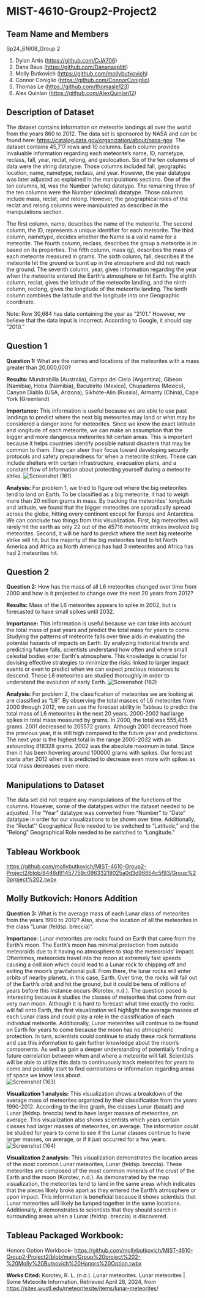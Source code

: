 # MIST-4610-Group2-Project2

## Team Name and Members
Sp24_61608_Group 2

1. Dylan Artis (https://github.com/DJA706)
2. Dana Baus (https://github.com/Dananasplitt)
3. Molly Butkovich (https://github.com/mollybutkovich)
4. Connor Coniglio (https://github.com/ConnorConiglio)
5. Thomas Le (https://github.com/thomasle123)
6. Alex Quinlan (https://github.com/AlexQuinlan12)

## Description of Dataset
The dataset contains information on meteorite landings all over the world from the years 860 to 2012. The data set is sponsored by NASA and can be found here: https://catalog.data.gov/organization/about/nasa-gov.  The dataset contains 45,717 rows and 10 columns. Each column provides invaluable information regarding each meteorite’s name, ID,  nametype, reclass, fall, year, reclat, relong, and geolocation. Six of the ten columns of data were the string datatype. Those columns included fall, geographic location, name, nametype, reclass, and year. However, the year datatype was later adjusted as explained in the manipulations sections. One of the ten columns, Id,  was the Number (whole) datatype. The remaining three of the ten columns were the Number (decimal) datatype. Those columns include mass, reclat, and relong. However, the geographical roles of the reclat and relong columns were manipulated as described in the manipulations section. 

The first column, name, describes the name of the meteorite. The second column, the ID, represents a unique identifier for each meteorite. The third column, nametype, decides whether the Name is a valid name for a meteorite. The fourth column, reclass, describes the group a meteorite is in based on its properties. The fifth column, mass (g), describes the mass of each meteorite measured in grams. The sixth column, fall, describes if the meteorite hit the ground or burnt up in the atmosphere and did not reach the ground. The seventh column, year, gives information regarding the year when the meteorite entered the Earth's atmosphere or hit Earth. The eighth column, reclat, gives the latitude of the meteorite landing, and the ninth column, reclong, gives the longitude of the meteorite landing. The tenth column combines the latitude and the longitude into one Geographic coordinate. 

Note: Row 30,684 has data containing the year as “2101.” However, we believe that the data input is incorrect. According to Google, it should say “2010.” 

## Question 1

**Question 1:** What are the names and locations of the meteorites with a mass greater than 20,000,000? 

  **Results:** Mundrabilla (Australia), Campo del Cielo (Argentina), Gibeon (Namibia), Hoba (Namibia), Bacubirito (Mexico), Chupaderos (Mexico), Canyon Diablo (USA, Arizona), Sikhote-Alin (Russia), Armanty (China), Cape York (Greenland)

  **Importance:** This information is useful because we are able to use past landings to predict where the next big meteorites may land or what may be considered a danger zone for meteorites. Since we know the exact latitude and longitude of each meteorite, we can make an assumption that the bigger and more dangerous meteorites hit certain areas. This is important because it helps countries identify possible natural disasters that may be common to them. They can steer their focus toward developing security protocols and safety preparedness for when a meteorite strikes. These can include shelters with certain infrastructure, evacuation plans, and a constant flow of information about protecting yourself during a meteorite strike.
![Screenshot (161)](https://github.com/mollybutkovich/MIST-4610-Group2-Project2/assets/163011335/cfed7466-c080-4693-ab8b-735f72dd8ec0)

  **Analysis:** For problem 1, we tried to figure out where the big meteorites tend to land on Earth. To be classified as a big meteorite, it had to weigh more than 20 million grams in mass. By tracking the meteorites' longitude and latitude, we found that the bigger meteorites are sporadically spread across the globe, hitting every continent except for Europe and Antarctica. We can conclude two things from this visualization. First, big meteorites will rarely hit the earth as only 22 out of the 45716 meteorite strikes involved big meteorites. Second, it will be hard to predict where the next big meteorite strike will hit, but the majority of the big meteorites tend to hit North America and Africa as North America has had 3 meteorites and Africa has had 2 meteorites hit.

## Question 2
**Question 2:** How has the mass of all L6 meteorites changed over time from 2000 and how is it projected to change over the next 20 years from 2012?

  **Results:** Mass of the L6 meteorites appears to spike in 2002, but is forecasted to have small spikes until 2032. 

  **Importance:** This information is useful because we can take into account the total mass of past years and predict the total mass for years to come. Studying the patterns of meteorite falls over time aids in evaluating the potential hazards of impacts on Earth. By analyzing historical trends and predicting future falls, scientists understand how often and where small celestial bodies enter Earth's atmosphere. This knowledge is crucial for devising effective strategies to minimize the risks linked to larger impact events or even to predict when we can expect precious resources to descend. These L6 meteorites are studied thoroughly in order to understand the evolution of early Earth.
![Screenshot (162)](https://github.com/mollybutkovich/MIST-4610-Group2-Project2/assets/163011335/aaf77428-4380-47f7-93f4-5e7b6949e9f3)

  **Analysis:** For problem 2, the classification of meteorites we are looking at are classified as “L6”. By observing the total masses of L6 meteorites from 2000 through 2012, we can use the forecast ability in Tableau to predict the total mass of L6 meteorites in the next 20 years. 2000-2002 had large spikes in total mass measured by grams. In 2000, the total was 555,435 grams. 2001 decreased to 205572 grams. Although 2001 decreased from the previous year, it is still high compared to the future year and predictions. The next year is the highest total in the range 2000-2032 with an astounding 818328 grams. 2002 was the absolute maximum in total. Since then it has been hovering around 100000 grams with spikes. Our forecast starts after 2012 when it is predicted to decrease even more with spikes as total mass decreases even more.

## Manipulations to Dataset
The data set did not require any manipulations of the functions of the columns. However, some of the datatypes within the dataset needed to be adjusted. The “Year” datatype was converted from “Number” to “Date” datatype in order for our visualizations to be shown over time. Additionally, the “Reclat'' Geographical Role needed to be switched to “Latitude,” and the “Relong” Geographical Role needed to be switched to “Longitude.” 

## Tableau Workbook
https://github.com/mollybutkovich/MIST-4610-Group2-Project2/blob/8446d91457759c09633219025a0d3d96654c5f93/Group%20project%202.twbx

## Molly Butkovich: Honors Addition
**Question 3:** What is the average mass of each Lunar class of meteorites from the years 1990 to 2012? Also, show the location of all the meteorites in the class “Lunar (feldsp. breccia)”. 

**Importance**: Lunar meteorites are rocks found on Earth that came from the Earth’s moon. The Earth’s moon has minimal protection from outside meteoroids due to it having no atmosphere to stop the meteoroids’ impact. Oftentimes, meteoroids travel into the moon at extremely fast speeds causing a collision which could lead to a Lunar rock to chipping off and exiting the moon’s gravitational pull. From there, the lunar rocks will enter orbits of nearby planets, in this case, Earth. Over time, the rocks will fall out of the Earth’s orbit and hit the ground, but it could be tens of millions of years before this instance occurs (Korotev, n.d.). The question posed is interesting because it studies the classes of meteorites that come from our very own moon. Although it is hard to forecast what time exactly the rocks will fall onto Earth, the first visualization will highlight the average masses of each Lunar class and could play a role in the classification of each individual meteorite. Additionally, Lunar meteorites will continue to be found on Earth for years to come because the moon has no atmospheric protection. In turn, scientists could continue to study these rock formations and use this information to gain further knowledge about the moon’s components. As well as gain a deeper understanding of potentially finding a future correlation between when and where a meteorite will fall. Scientists will be able to utilize this data to continuously track meteorites for years to come and possibly start to find correlations or information regarding areas of space we know less about.  
![Screenshot (163)](https://github.com/mollybutkovich/MIST-4610-Group2-Project2/assets/163011335/c4f5aa37-9942-4e2e-ad06-b5700c9cb3e4)

**Visualization 1 analysis:** This visualization shows a breakdown of the average mass of meteorites organized by their classification from the years 1990-2012. According to the line graph, the classes Lunar (basalt) and Lunar (feldsp. breccia) tend to have larger masses of meteorites, on average. This visualization also shows scientists which years certain classes had larger masses of meteorites, on average. The information could be studied for years to come to see if the Lunar classes continue to have larger masses, on average, or if it just occurred for a few years. 
![Screenshot (164)](https://github.com/mollybutkovich/MIST-4610-Group2-Project2/assets/163011335/ce5d09e1-0360-44cf-91ec-1f7ff1b9ca75)

**Visualization 2 analysis:** This visualization demonstrates the location areas of the most common Lunar meteorites, Lunar (feldsp. breccia). These meteorites are composed of the most common minerals of the crust of the Earth and the moon (Korotev, n.d.). As demonstrated by the map visualization, the meteorites tend to land in the same areas which indicates that the pieces likely broke apart as they entered the Earth’s atmosphere or upon impact. This information is beneficial because it shows scientists that Lunar meteorites will likely be lumped together in the same locations. Additionally, it demonstrates to scientists that they should search in surrounding areas when a Lunar (feldsp. breccia) is discovered.

## Tableau Packaged Workbook:
Honors Option Workbook- https://github.com/mollybutkovich/MIST-4610-Group2-Project2/blob/main/Group%20project%202-%20Molly%20Butkovich%20Honors%20Option.twbx

**Works Cited:** 
Korotev, R. L. (n.d.). Lunar meteorites. Lunar meteorites | Some Meteorite Information. Retrieved April 28, 2024, from https://sites.wustl.edu/meteoritesite/items/lunar-meteorites/


	


